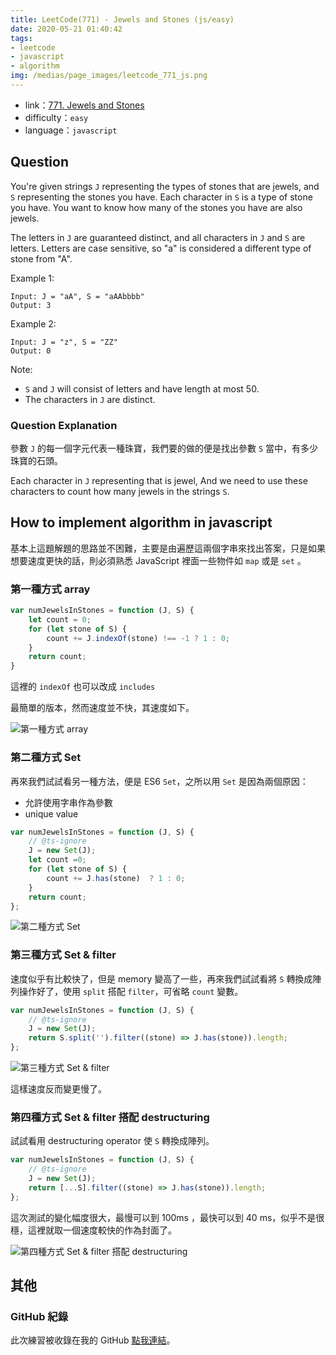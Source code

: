 ```yaml
---
title: LeetCode(771) - Jewels and Stones (js/easy)
date: 2020-05-21 01:40:42
tags: 
- leetcode
- javascript
- algorithm
img: /medias/page_images/leetcode_771_js.png
---
```

* link：[771. Jewels and Stones](https://leetcode.com/problems/jewels-and-stones/)
* difficulty：`easy`
* language：`javascript`

## Question


You're given strings `J` representing the types of stones that are jewels, and `S` representing the stones you have.  Each character in `S` is a type of stone you have.  You want to know how many of the stones you have are also jewels.

The letters in `J` are guaranteed distinct, and all characters in `J` and `S` are letters. Letters are case sensitive, so "a" is considered a different type of stone from "A".

Example 1:

```
Input: J = "aA", S = "aAAbbbb"
Output: 3
```

Example 2:

```
Input: J = "z", S = "ZZ"
Output: 0
```

Note:

* `S` and `J` will consist of letters and have length at most 50.
* The characters in `J` are distinct.


### Question Explanation

參數 `J` 的每一個字元代表一種珠寶，我們要的做的便是找出參數 `S` 當中，有多少珠寶的石頭。


Each character in `J`  representing that is jewel, And we need to use these characters to count how many jewels in the strings `S`. 

## How to implement algorithm in javascript

基本上這題解題的思路並不困難，主要是由遍歷這兩個字串來找出答案，只是如果想要速度更快的話，則必須熟悉 JavaScript 裡面一些物件如 `map` 或是 `set` 。

### 第一種方式 array
```javascript
var numJewelsInStones = function (J, S) {
    let count = 0;
    for (let stone of S) {
        count += J.indexOf(stone) !== -1 ? 1 : 0;
    }
    return count;
}
```

這裡的 `indexOf` 也可以改成 `includes`

最簡單的版本，然而速度並不快，其速度如下。

![第一種方式 array](first.png)

### 第二種方式 Set

再來我們試試看另一種方法，便是 ES6 `Set`，之所以用 `Set` 是因為兩個原因：
* 允許使用字串作為參數
* unique value

```typescript
var numJewelsInStones = function (J, S) {
    // @ts-ignore
    J = new Set(J);
    let count =0;
    for (let stone of S) {
        count += J.has(stone)  ? 1 : 0;
    }
    return count;
};
```

![第二種方式 Set](second.png)

### 第三種方式 Set & filter

速度似乎有比較快了，但是 memory 變高了一些，再來我們試試看將 `S` 轉換成陣列操作好了，使用 `split` 搭配 `filter`，可省略 `count` 變數。

```typescript
var numJewelsInStones = function (J, S) {
    // @ts-ignore
    J = new Set(J);
    return S.split('').filter((stone) => J.has(stone)).length;
};
```

![第三種方式 Set & filter](third.png)

這樣速度反而變更慢了。

### 第四種方式 Set & filter 搭配 destructuring

試試看用 destructuring operator 使 `S` 轉換成陣列。

```typescript
var numJewelsInStones = function (J, S) {
    // @ts-ignore
    J = new Set(J);
    return [...S].filter((stone) => J.has(stone)).length;
};
```

這次測試的變化幅度很大，最慢可以到 100ms ，最快可以到 40 ms，似乎不是很穩，這裡就取一個速度較快的作為封面了。

![第四種方式 Set & filter 搭配 destructuring](fourth.png)

## 其他

### GitHub 紀錄

此次練習被收錄在我的 GitHub [點我連結](https://github.com/mpp21x/algorithm-exercise/tree/master/771.jewelsAndStones)。 
